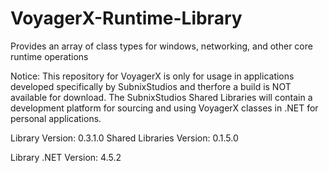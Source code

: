 # VoyagerX-Runtime-Library
Provides an array of class types for windows, networking, and other core runtime operations

Notice:
This repository for VoyagerX is only for usage in applications developed specifically by SubnixStudios and therfore a build is NOT available for download. The SubnixStudios Shared Libraries will contain a development platform for sourcing and using VoyagerX classes in .NET for personal applications.

Library Version: 0.3.1.0
Shared Libraries Version: 0.1.5.0

Library .NET Version: 4.5.2
